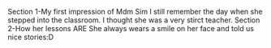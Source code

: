 Section 1-My first impression of Mdm Sim
I still remember the day when she stepped into the classroom. I thought she was a very stirct teacher.
Section 2-How her lessons ARE
She always wears a smile on her face and told us nice stories:D
